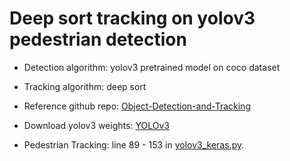 # Deep sort tracking on yolov3 pedestrian detection

* Detection algorithm: yolov3 pretrained model on coco dataset

* Tracking algorithm: deep sort

* Reference github repo: [Object-Detection-and-Tracking](https://github.com/yehengchen/Object-Detection-and-Tracking/tree/master/OneStage/yolo/deep_sort_yolov3)

* Download yolov3 weights: [YOLOv3](https://pjreddie.com/media/files/yolov3.weights)

* Pedestrian Tracking: line 89 - 153 in [yolov3_keras.py](https://github.com/denzilsaldanha/comp9517/blob/master/deep_sort_yolov3_yingh/yolov3_keras.py). 
